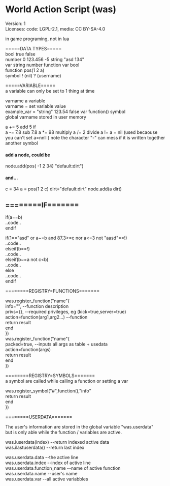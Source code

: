 # World Action Script (was)  
Version: 1  
Licenses: code: LGPL-2.1, media: CC BY-SA-4.0

in game programing, not in lua


=====DATA TYPES=====  
bool		true	false  
number		0	123.456	-5
string		"asd 134"  
var		string	number	function	var	bool  
function		pos(1 2 a)  
symbol		! (nil) ? (username)  

=====VARIABLE=====  
a variable can only be set to 1 thing at time  

varname		a variable  
varname =	set variable value  
example_var =	"string" 123.54 false var function() symbol  
global varname		stored in user memory  

a += 5		add 5 if   
a -= 7.8	sub 7.8
a *= 98		multiply
a /= 2		divide
a !=		a = nil (used becaouse you can't set a=nnll )
note the character "-" can mess if it is written together another symbol

#### add a node, could be
node.add(pos( -1 2 34) "default:dirt")

#### and...
c = 34
a = pos(1 2 c)
dirt="default:dirt"
node.add(a dirt)

## ========IF=======

if(a==b)  
	..code..  
endif  

if(1=="asd" or a~=b and 87.3>=c nor a<=3 not "aasd"==!)  
	..code..  
elseif(b==!)  
	..code..  
elseif(b~=a not c<b)  
	..code..  
else  
	..code..  
endif  

========REGISTRY=FUNCTIONS=======

was.register_function("name"{  
	info="",			--function description  
	privs={},			--required privileges, eg (kick=true,server=true)  
	action=function(arg1,arg2...)	--function  
		return result  
	end  
})  
was.register_function("name"{  
	packed=true,		--inputs all args as table + usedata  
	action=function(args)  
		return result  
	end  
})  

========REGISTRY=SYMBOLS=======  
a symbol are called while calling a function or setting a var  

was.register_symbol("#",function(),"info"  
		return result  
	end  
})  

========USERDATA=======

The user's information are stored in the global variable "was.userdata"  
but is only able while the function / variables are active.  

was.iuserdata(index)	--return indexed active data  
was.ilastuserdata()		--return last index  

was.userdata.data		--the active line  
was.userdata.index		--index of active line  
was.userdata.function_name	--name of active function  
was.userdata.name		--user's name  
was.userdata.var		--all active variabbles  
